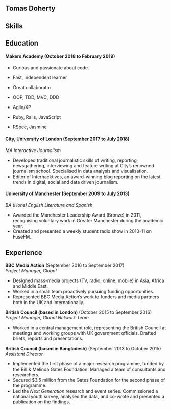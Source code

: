 ## Tomas Doherty


## Skills

## Education

#### Makers Academy (October 2018 to February 2019)

- Curious and passionate about code.
- Fast, independent learner 
- Great collaborator

- OOP, TDD, MVC, DDD
- Agile/XP
- Ruby, Rails, JavaScript
- RSpec, Jasmine

#### City, University of London (September 2017 to July 2018)
*MA Interactive Journalism*
- Developed traditional journalistic skills of writing, reporting, newsgathering, interviewing and feature writing at City’s renowned journalism school. Specialised in data analysis and visualisation.
- Editor of Interhacktives, an award-winning blog reporting on the latest trends in digital, social and data driven journalism.

#### University of Manchester (September 2009 to July 2013)
*BA (Hons) English Literature and Spanish*
- Awarded the Manchester Leadership Award (Bronze) in 2011, recognising voluntary work in Greater Manchester during the academic year. 
-	Created and presented a weekly student radio show in 2010-11 on FuseFM.

## Experience

**BBC Media Action** (September 2016 to September 2017)    
*Project Manager, Global* 
- Designed mass-media projects (TV, radio, online, mobile) in Asia, Africa and Middle East. 
- Worked in a small team proactively pursuing funding opportunities.
- Represented BBC Media Action’s work to funders and media partners both in the UK and internationally.

**British Council (based in London)** (October 2015 to September 2016)   
*Project Manager, Global Network Team*
- Worked in a central management role, representing the British Council at meetings and working groups with UK government officials. Drafted briefs, reports and presentations.

**British Council (based in Bangladesh)** (September 2013 to October 2015)   
*Assistant Director*
- Implemented the first phase of a major research programme, funded by the Bill & Melinda Gates Foundation. Managed a team of consultants and researchers.
- Secured $3.5 million from the Gates Foundation for the second phase of the programme.
- Led the *Next Generation* research and event series. Commissioned a national youth survey, analysed the data, and co-wrote and presented a publication on the findings.

